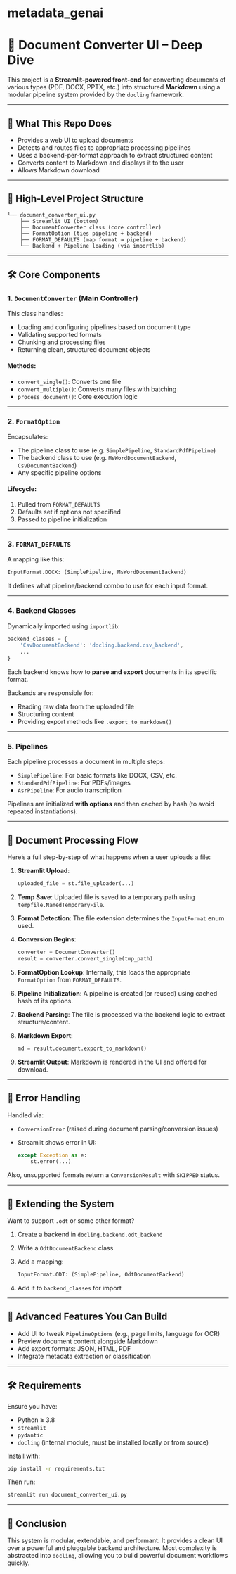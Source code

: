 # metadata_genai
# 🧠 Document Converter UI – Deep Dive

This project is a **Streamlit-powered front-end** for converting documents of various types (PDF, DOCX, PPTX, etc.) into structured **Markdown** using a modular pipeline system provided by the `docling` framework.

---

## 📆 What This Repo Does

* Provides a web UI to upload documents
* Detects and routes files to appropriate processing pipelines
* Uses a backend-per-format approach to extract structured content
* Converts content to Markdown and displays it to the user
* Allows Markdown download

---

## 📁 High-Level Project Structure

```
└── document_converter_ui.py
    ├── Streamlit UI (bottom)
    ├── DocumentConverter class (core controller)
    ├── FormatOption (ties pipeline + backend)
    ├── FORMAT_DEFAULTS (map format → pipeline + backend)
    └── Backend + Pipeline loading (via importlib)
```

---

## 🛠️ Core Components

### 1. `DocumentConverter` (Main Controller)

This class handles:

* Loading and configuring pipelines based on document type
* Validating supported formats
* Chunking and processing files
* Returning clean, structured document objects

#### Methods:

* `convert_single()`: Converts one file
* `convert_multiple()`: Converts many files with batching
* `process_document()`: Core execution logic

---

### 2. `FormatOption`

Encapsulates:

* The pipeline class to use (e.g. `SimplePipeline`, `StandardPdfPipeline`)
* The backend class to use (e.g. `MsWordDocumentBackend`, `CsvDocumentBackend`)
* Any specific pipeline options

#### Lifecycle:

1. Pulled from `FORMAT_DEFAULTS`
2. Defaults set if options not specified
3. Passed to pipeline initialization

---

### 3. `FORMAT_DEFAULTS`

A mapping like this:

```python
InputFormat.DOCX: (SimplePipeline, MsWordDocumentBackend)
```

It defines what pipeline/backend combo to use for each input format.

---

### 4. Backend Classes

Dynamically imported using `importlib`:

```python
backend_classes = {
    'CsvDocumentBackend': 'docling.backend.csv_backend',
    ...
}
```

Each backend knows how to **parse and export** documents in its specific format.

Backends are responsible for:

* Reading raw data from the uploaded file
* Structuring content
* Providing export methods like `.export_to_markdown()`

---

### 5. Pipelines

Each pipeline processes a document in multiple steps:

* `SimplePipeline`: For basic formats like DOCX, CSV, etc.
* `StandardPdfPipeline`: For PDFs/images
* `AsrPipeline`: For audio transcription

Pipelines are initialized **with options** and then cached by hash (to avoid repeated instantiations).

---

## 🔁 Document Processing Flow

Here’s a full step-by-step of what happens when a user uploads a file:

1. **Streamlit Upload**:

   ```python
   uploaded_file = st.file_uploader(...)
   ```

2. **Temp Save**:
   Uploaded file is saved to a temporary path using `tempfile.NamedTemporaryFile`.

3. **Format Detection**:
   The file extension determines the `InputFormat` enum used.

4. **Conversion Begins**:

   ```python
   converter = DocumentConverter()
   result = converter.convert_single(tmp_path)
   ```

5. **FormatOption Lookup**:
   Internally, this loads the appropriate `FormatOption` from `FORMAT_DEFAULTS`.

6. **Pipeline Initialization**:
   A pipeline is created (or reused) using cached hash of its options.

7. **Backend Parsing**:
   The file is processed via the backend logic to extract structure/content.

8. **Markdown Export**:

   ```python
   md = result.document.export_to_markdown()
   ```

9. **Streamlit Output**:
   Markdown is rendered in the UI and offered for download.

---

## 🧪 Error Handling

Handled via:

* `ConversionError` (raised during document parsing/conversion issues)
* Streamlit shows error in UI:

  ```python
  except Exception as e:
      st.error(...)
  ```

Also, unsupported formats return a `ConversionResult` with `SKIPPED` status.

---

## 🧱️ Extending the System

Want to support `.odt` or some other format?

1. Create a backend in `docling.backend.odt_backend`
2. Write a `OdtDocumentBackend` class
3. Add a mapping:

   ```python
   InputFormat.ODT: (SimplePipeline, OdtDocumentBackend)
   ```
4. Add it to `backend_classes` for import

---

## 🧪 Advanced Features You Can Build

* Add UI to tweak `PipelineOptions` (e.g., page limits, language for OCR)
* Preview document content alongside Markdown
* Add export formats: JSON, HTML, PDF
* Integrate metadata extraction or classification

---

## 🛠️ Requirements

Ensure you have:

* Python ≥ 3.8
* `streamlit`
* `pydantic`
* `docling` (internal module, must be installed locally or from source)

Install with:

```bash
pip install -r requirements.txt
```

Then run:

```bash
streamlit run document_converter_ui.py
```

---

## 💬 Conclusion

This system is modular, extendable, and performant. It provides a clean UI over a powerful and pluggable backend architecture. Most complexity is abstracted into `docling`, allowing you to build powerful document workflows quickly.
